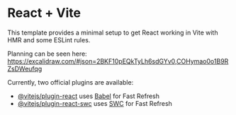 # React + Vite

This template provides a minimal setup to get React working in Vite with HMR and some ESLint rules.

Planning can be seen here: https://excalidraw.com/#json=2BKF10pEQkTyLh6sdGYv0,COHymao0o1B9RZsDWeufqg

Currently, two official plugins are available:

- [@vitejs/plugin-react](https://github.com/vitejs/vite-plugin-react/blob/main/packages/plugin-react/README.md) uses [Babel](https://babeljs.io/) for Fast Refresh
- [@vitejs/plugin-react-swc](https://github.com/vitejs/vite-plugin-react-swc) uses [SWC](https://swc.rs/) for Fast Refresh
